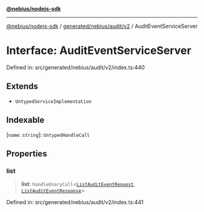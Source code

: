 [**@nebius/nodejs-sdk**](../../../../../README.md)

---

[@nebius/nodejs-sdk](../../../../../README.md) / [generated/nebius/audit/v2](../README.md) / AuditEventServiceServer

# Interface: AuditEventServiceServer

Defined in: src/generated/nebius/audit/v2/index.ts:440

## Extends

- `UntypedServiceImplementation`

## Indexable

\[`name`: `string`\]: `UntypedHandleCall`

## Properties

### list

> **list**: `handleUnaryCall`\<[`ListAuditEventRequest`](ListAuditEventRequest.md), [`ListAuditEventResponse`](ListAuditEventResponse.md)\>

Defined in: src/generated/nebius/audit/v2/index.ts:441
